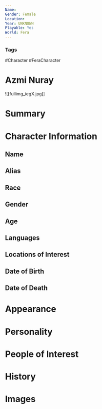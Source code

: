 ```yaml
---
Name: 
Gender: Female
Location: 
Year: UNKNOWN
Playable: Yes
World: Fera
---
```


### Tags
#Character #FeraCharacter 

# Azmi Nuray
![[fullimg_iegX.jpg]]

# Summary


# Character Information

## Name

## Alias

## Race

## Gender

## Age

## Languages

## Locations of Interest

## Date of Birth

## Date of Death

# Appearance

# Personality

# People of Interest

# History

# Images


